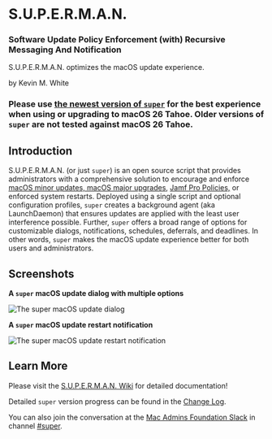 # S.U.P.E.R.M.A.N.

### Software Update Policy Enforcement (with) Recursive Messaging And Notification

S.U.P.E.R.M.A.N. optimizes the macOS update experience.

by Kevin M. White

### Please use [the newest version of `super`](https://github.com/Macjutsu/super/releases) for the best experience when using or upgrading to macOS 26 Tahoe. Older versions of `super` are not tested against macOS 26 Tahoe.

## Introduction

S.U.P.E.R.M.A.N. (or just `super`) is an open source script that provides administrators with a comprehensive solution to encourage and enforce [macOS minor updates, macOS major upgrades,](https://support.apple.com/guide/deployment/about-software-updates-depc4c80847a) [Jamf Pro Policies,](https://learn.jamf.com/en-US/bundle/jamf-pro-documentation-current/page/Policies.html) or enforced system restarts. Deployed using a single script and optional configuration profiles, `super` creates a background agent (aka LaunchDaemon) that ensures updates are applied with the least user interference possible. Further, `super` offers a broad range of options for customizable dialogs, notifications, schedules, deferrals, and deadlines. In other words, `super` makes the macOS update experience better for both users and administrators.

## Screenshots

__A `super` macOS update dialog with multiple options__

![The `super` macOS update dialog](https://github.com/Macjutsu/super/blob/main/Example-Screenshots/Example-macOS-Update-Dialog.png)

__A `super` macOS update restart notification__

![The `super` macOS update restart notification](https://github.com/Macjutsu/super/blob/main/Example-Screenshots/Example-macOS-Restart-Notification.png)

## Learn More

Please visit the [S.U.P.E.R.M.A.N. Wiki](https://github.com/Macjutsu/super/wiki) for detailed documentation!

Detailed `super` version progress can be found in the [Change Log](https://github.com/Macjutsu/super/blob/main/CHANGELOG.md).

You can also join the conversation at the [Mac Admins Foundation Slack](https://www.macadmins.org) in channel [#super](https://macadmins.slack.com/archives/C03LKQ8EN2C).
